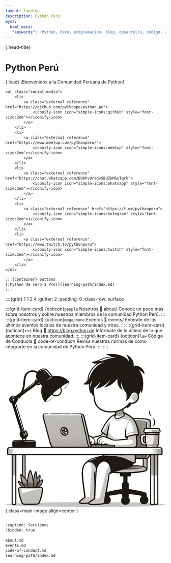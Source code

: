 ```yaml
---
layout: landing
description: Python Perú
myst:
  html_meta:
   "keywords": "Python, Perú, programación, blog, desarrollo, código, comunidad, lenguaje, tutoriales, proyectos, Machine Learnig, Inteligencia Artificial, IA, Frameworks"
---
```


{.head-title}
# Python Perú

{.lead}
¡Bienvenidos a la Comunidad Peruana de Python!

```{raw} html
<ul class="social-media">
    <li>
        <a class="external reference" href="https://github.com/pythonpe/python.pe">
            <iconify-icon icon="simple-icons:github" style="font-size:2em"></iconify-icon>
        </a>
    </li>
    <li>
        <a class="external reference" href="https://www.meetup.com/pythonperu/">
            <iconify-icon icon="simple-icons:meetup" style="font-size:2em"></iconify-icon>
        </a>
    </li>
    <li>
        <a class="external reference" href="https://chat.whatsapp.com/D9bPvUrddvSBUIkMSoTqrk">
            <iconify-icon icon="simple-icons:whatsapp" style="font-size:2em"></iconify-icon>
        </a>
    </li>
    <li>
        <a class="external reference" href="https://t.me/pythonperu">
            <iconify-icon icon="simple-icons:telegram" style="font-size:2em"></iconify-icon>
        </a>
    </li>
    <li>
        <a class="external reference" href="https://www.twitch.tv/pythonperu">
            <iconify-icon icon="simple-icons:twitch" style="font-size:2em"></iconify-icon>
        </a>
    </li>
</ul>
```

````{rst-class} head-button
:::{container} buttons
[¡Python de cero a Pro!](learning-path/index.md)
:::
````

::::{grid} 1 1 2 4
:gutter: 2
:padding: 0
:class-row: surface

:::{grid-item-card}  {octicon}`people` Nosotros
:link: about/
Conoce un poco más sobre nosotros y sobre nuestros miembros de la comunidad
Python Perú.
:::
:::{grid-item-card}  {octicon}`megaphone` Eventos
:link: events/
Entérate de los últimos eventos locales de nuestra comunidad y otras.
:::
:::{grid-item-card}  {octicon}`rss` Blog
:link: https://blog.python.pe
Infórmate de lo último de lo que acontece en nuestra comunidad.
:::
:::{grid-item-card}  {octicon}`law` Código de Conducta
:link: code-of-conduct/
Revisa nuestras normas de como integrarte en la comunidad de Python Perú.
:::
::::


![Python developer](/_static/images/main_image.png){ class=main-image align=center }

```{embed} https://blog.python.pe/recent_posts/
```

```{toctree}
:caption: Secciónes
:hidden: true

about.md
events.md
code-of-conduct.md
learning-path/index.md
```
